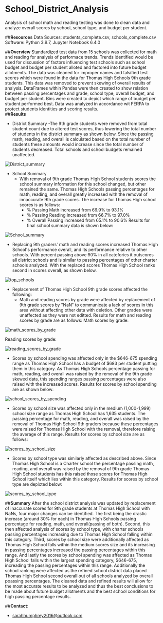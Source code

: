 # School_District_Analysis
Analysis of school math and reading testing was done to clean data and analyze overall scores by school, school type, and budget per student.

##**Resources**
Data Sources: students_complete.csv, schools_complete.csv
Software: Python 3.9.7, Jupyter Notebook 6.4.0

##**Overview**
Standardized test data from 15 schools was collected for math and reading for analysis of performace trends. Trends identified would be used for discussion of factors influencing test schools such as school budget and budget per student alloted and factored into future budget allotments. The data was cleaned for improper names and falsified test scores which were found in the data for Thomas High Schools 9th grade students. This data was removed to prevent skewing of overall results of analysis. DataFrames within Pandas were then created to show relation between passing percentages and grade, school type, overall budget, and budget per student. Bins were created to depict which range of budget per student performed best. Data was analyzed in accordance wit FERPA to protect students identities and scoring results.  
##**Results**
- District Summary
  -The 9th grade students were removed from total student count due to altered test scores, thus lowering the total number of students in the district summary as shown below. Since the passing math, reading, and overall is calculated based on the total number of students these amounts would increase since the total number of students decreased. Total schools and school budgets remained unaffected.
  
![District_summary](https://user-images.githubusercontent.com/100040705/162583871-9dc5e2a3-a5ef-40be-8fea-922520d71bfe.png)

- School Summary
  - With removal of 9th grade Thomas High School students scores the school summary information for this school changed, but other remained the same. Thomas High Schools passing percentages for math, reading, and overall greatly increased with the removal of innaccurate 9th grade scores. The increase for Thomas High school scores is as follows:
    - % Passing Math increased from 66.9% to 93.1%
    - % Passing Reading increased from 66.7% to 97.0%
    - % Overall Passing increased from 65.1% to 90.6%
Results for final school summary data is shown below:

![School_summary](https://user-images.githubusercontent.com/100040705/162584139-14f6d635-51c7-4f8b-904f-263058fd6212.png)

- Replacing 9th graders' math and reading scores increased Thomas High School's performance overall, and its performance relative to other schools. With percent passing above 90% in all catefories it outscores all district schools and is similar to passing percentages of other charter schools analyzed. With the replaced scores Thomas High School ranks second in scores overall, as shown below.

![top_schools](https://user-images.githubusercontent.com/100040705/162584284-3dcfddcf-007e-460b-ace8-a689a0f9734d.png)

- Replacement of Thomas High School 9th grade scores affected the following:
  - Math and reading scores by grade were affected by replacement of 9th grade scores by "NaN" to communicate a lack of scores in this area without affecting other data with deletion. Other grades were unaffected as they were not editted. Results for math and reading scores by grade are as follows:
Math scores by grade:

![math_scores_by_grade](https://user-images.githubusercontent.com/100040705/162584713-a65231f6-f3d2-41fa-bf8d-b0bec88be629.png)

Reading scores by grade:

![reading_scores_by_grade](https://user-images.githubusercontent.com/100040705/162584721-d5fcaf94-fc1e-48c2-a35b-0a19ed916ea3.png)

  - Scores by school spending was affected only in the $646-675 spending range as Thomas High School has a budget of $683 per student putting them in this category. As Thomas High Schools percentage passing for math, reading, and overall was raised by the removal of the 9th grade skewed data, this spending ranges passing percentages were also raised with the increased scores. Results for scores by school spending are as shown below:


![school_scores_by_spending](https://user-images.githubusercontent.com/100040705/162584821-fc85b4cb-e75f-4be0-8eb2-0a2ff5de62cc.png)

  - Scores by school size was affected only in the medium (1,000-1,999) school size range as Thomas High School has 1,635 students. The passing percentage for math, reading, and overall was raised by the removal of Thomas High School 9th graders because these percentages were raised for Thomas High School with the removal, therefore raising the average of this range. Results for scores by school size are as follows:


![scores_by_school_size](https://user-images.githubusercontent.com/100040705/162585070-4fcff912-f491-4477-a51d-51acf013d13c.png)

  - Scores by school type was similarly affected as described above. Since Thomas High School is a Charter school the percentage passing math, reading, and overall was raised by the removal of 9th grade Thomas High School students has this raised those scores for Thomas High School itself which lies within this category. Results for scores by school type are depicted below:

![scores_by_school_type](https://user-images.githubusercontent.com/100040705/162585014-0e9e6a11-7072-4566-8a63-5ca5fc4c1df5.png)

##**Summary**
After the school district analysis was updated by replacement of inaccurate scores for 9th grade students at Thomas High School with NaNs, four major changes can be identified. The first being the drastic increase (around 30% for each) in Thomas High Schools passing percentage for reading, math, and overall(passing of both). Second, this then affected analysis of scores by school type, with charter schools passing percentages increasing due to Thomas High School falling within this category. Third, scores by school size were additionally affected as Thomas High School falls within the medium scores size and its increasing in passing percentages increased the passing percentages within this range. And lastly the scores by school spending was affected as Thomas High School falls within the largest spending category, $646-675, increading the passing percentages within this range. Additionally the school ranking were affected as the refined school district data placed Thomas High School second overall out of all schools analyzed by overall poassing percentages. The cleaned data and refined results will allow for the most accurate results to be analyzed and thus the best conclusions to be made about future budget allotments and the best school conditions for high passing percentage results. 

##**Contact:**
- sarahhumphrey2016@outlook.com
